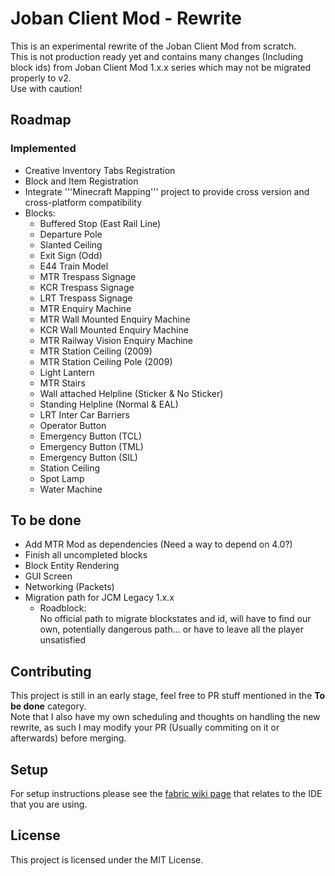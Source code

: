 # Joban Client Mod - Rewrite
This is an experimental rewrite of the Joban Client Mod from scratch.  
This is not production ready yet and contains many changes (Including block ids) from Joban Client Mod 1.x.x series which may not be migrated properly to v2.  
Use with caution!

## Roadmap
### Implemented
- Creative Inventory Tabs Registration
- Block and Item Registration
- Integrate '''Minecraft Mapping''' project to provide cross version and cross-platform compatibility
- Blocks:
  - Buffered Stop (East Rail Line)
  - Departure Pole
  - Slanted Ceiling
  - Exit Sign (Odd)
  - E44 Train Model
  - MTR Trespass Signage
  - KCR Trespass Signage
  - LRT Trespass Signage
  - MTR Enquiry Machine
  - MTR Wall Mounted Enquiry Machine
  - KCR Wall Mounted Enquiry Machine
  - MTR Railway Vision Enquiry Machine
  - MTR Station Ceiling (2009)
  - MTR Station Ceiling Pole (2009)
  - Light Lantern
  - MTR Stairs
  - Wall attached Helpline (Sticker & No Sticker)
  - Standing Helpline (Normal & EAL)
  - LRT Inter Car Barriers
  - Operator Button
  - Emergency Button (TCL)
  - Emergency Button (TML)
  - Emergency Button (SIL)
  - Station Ceiling
  - Spot Lamp
  - Water Machine

## To be done
- Add MTR Mod as dependencies (Need a way to depend on 4.0?)
- Finish all uncompleted blocks
- Block Entity Rendering
- GUI Screen
- Networking (Packets)
- Migration path for JCM Legacy 1.x.x
  - Roadblock:  
  No official path to migrate blockstates and id, will have to find our own, potentially dangerous path... or have to leave all the player unsatisfied

## Contributing
This project is still in an early stage, feel free to PR stuff mentioned in the **To be done** category.  
Note that I also have my own scheduling and thoughts on handling the new rewrite, as such I may modify your PR (Usually commiting on it or afterwards) before merging.

## Setup

For setup instructions please see the [fabric wiki page](https://fabricmc.net/wiki/tutorial:setup) that relates to the IDE that you are using.

## License

This project is licensed under the MIT License.
